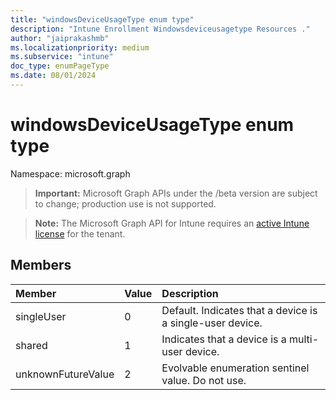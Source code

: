 ```yaml
---
title: "windowsDeviceUsageType enum type"
description: "Intune Enrollment Windowsdeviceusagetype Resources ."
author: "jaiprakashmb"
ms.localizationpriority: medium
ms.subservice: "intune"
doc_type: enumPageType
ms.date: 08/01/2024
---
```


# windowsDeviceUsageType enum type

Namespace: microsoft.graph

> **Important:** Microsoft Graph APIs under the /beta version are subject to change; production use is not supported.

> **Note:** The Microsoft Graph API for Intune requires an [active Intune license](https://go.microsoft.com/fwlink/?linkid=839381) for the tenant.



## Members
|Member|Value|Description|
|:---|:---|:---|
|singleUser|0|Default. Indicates that a device is a single-user device.|
|shared|1|Indicates that a device is a multi-user device.|
|unknownFutureValue|2|Evolvable enumeration sentinel value. Do not use.|
